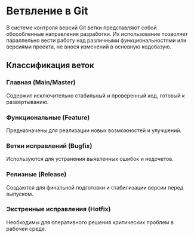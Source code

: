 # Ветвление в Git

В системе контроля версий Git ветки представляют собой обособленные направления разработки. Их использование позволяет параллельно вести работу над различными функциональностями или версиями проекта, не внося изменений в основную кодобазую.

## Классификация веток

### Главная (Main/Master)
Содержит исключительно стабильный и проверенный код, готовый к развертыванию.

### Функциональные (Feature)
Предназначены для реализации новых возможностей и улучшений.

### Ветки исправлений (Bugfix)
Используются для устранения выявленных ошибок и недочетов.

### Релизные (Release)
Создаются для финальной подготовки и стабилизации версии перед выпуском.

### Экстренные исправления (Hotfix)
Необходимы для оперативного решения критических проблем в рабочей среде.